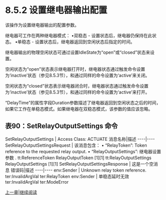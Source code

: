 # 8.5.2 设置继电器输出配置

该操作为设置继电器输出的配置参数。

继电器可工作在两种继电器模式：
•双稳态 - 设置状态后，继电器仍保持在此状态。
•单稳态 - 设置状态后，继电器返回到空闲状态后指定的时间。

继电器输出的物理空闲状态可通过设置IdleState为“open”或“closed”状态来设置。

空闲状态为“open”状态表示继电器打开时，继电器状态通过触发命令设置为‘inactive’状态（参见8.5.3节），和通过同样的命令设置为‘active’来关闭。

空闲状态为“closed”状态表示继电器闭合时，继电器状态通过触发命令设置为‘inactive’状态（参见8.5.3节），和通过同样的命令设置为‘active’来打开。

“DelayTime”的属性字段Duration参数描述了继电器返回到空闲状态之后的时间，如果它工作在单稳态模式。如果继电器在双稳态模式，该参数的值应该忽略。

## 表90：SetRelayOutputSettings 命令

SetRelayOutputSettings | Access Class: ACTUATE
消息名称|描述
----|----
SetRelayOutputSettingsRequest  | 该消息包含：
• “RelayToken”: Token reference to the requested relay output.
• “RelayOutputSettings”: 继电器设置参数
.
tt:ReferenceToken RelayOutputToken [1][1]
tt:RelayOutputSettings RelayOutputSettings [1][1]
SetRelayOutputSettingsResponse | 这是一个空消息
错误码|描述
----|----
env:Sender | Unknown relay token reference.
ter:InvalidArgVal 
ter:RelayToken 
env:Sender | 单稳态延时无效
ter:InvalidArgVal 
ter:ModeError 

[上一章](08.05.01.md)|[继续阅读](08.05.03.md)
